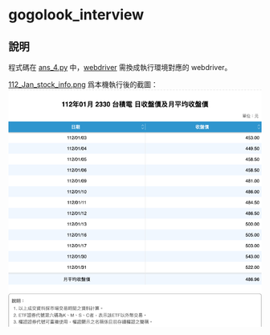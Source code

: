 # gogolook_interview

## 說明
程式碼在 [ans_4.py](https://github.com/goescat/gogolook_interview/blob/main/ans_4.py) 中，[webdriver](https://github.com/goescat/gogolook_interview/blob/main/chromedriver) 需換成執行環境對應的 webdriver。

[112_Jan_stock_info.png](https://github.com/goescat/gogolook_interview/blob/main/112_Jan_stock_info.png) 爲本機執行後的截圖：
![img](https://github.com/goescat/gogolook_interview/blob/main/112_Jan_stock_info.png)
